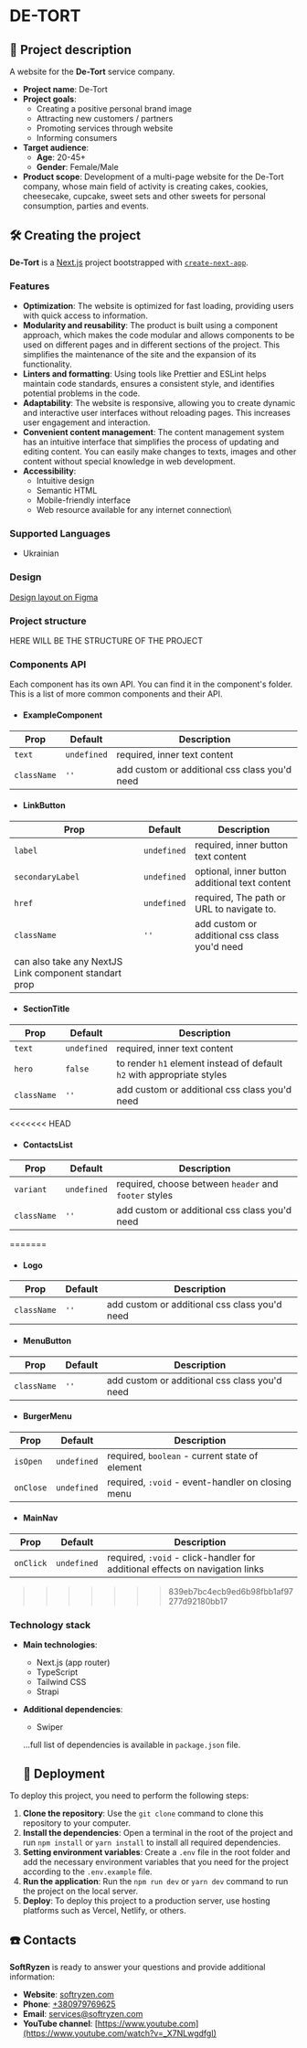 # DE-TORT

## 📝 Project description

A website for the **De-Tort** service company.

- **Project name**: De-Tort
- **Project goals**:
  - Creating a positive personal brand image
  - Attracting new customers / partners
  - Promoting services through website
  - Informing consumers
- **Target audience**:
  - **Age**: 20-45+
  - **Gender**: Female/Male
- **Product scope**: Development of a multi-page website for the De-Tort company,
  whose main field of activity is creating cakes, cookies, cheesecake, cupcake,
  sweet sets and other sweets for personal consumption, parties and events.

## 🛠️ Creating the project

**De-Tort** is a [Next.js](https://nextjs.org/) project bootstrapped with
[`create-next-app`](https://github.com/vercel/next.js/tree/canary/packages/create-next-app).

### Features

- **Optimization**: The website is optimized for fast loading, providing users
  with quick access to information.
- **Modularity and reusability**: The product is built using a component
  approach, which makes the code modular and allows components to be used on
  different pages and in different sections of the project. This simplifies the
  maintenance of the site and the expansion of its functionality.
- **Linters and formatting**: Using tools like Prettier and ESLint helps
  maintain code standards, ensures a consistent style, and identifies potential
  problems in the code.
- **Adaptability**: The website is responsive, allowing you to create dynamic
  and interactive user interfaces without reloading pages. This increases user
  engagement and interaction.
- **Convenient content management**: The content management system has an
  intuitive interface that simplifies the process of updating and editing
  content. You can easily make changes to texts, images and other content
  without special knowledge in web development.
- **Accessibility**:
  - Intuitive design
  - Semantic HTML
  - Mobile-friendly interface
  - Web resource available for any internet connection\

### Supported Languages

- Ukrainian

### Design

[Design layout on Figma](https://www.figma.com/file/NuYeBIX57JuRDvX95kwER0/De-Tort?type=design&node-id=323-6219&mode=design&t=kOBpPpQyvex6Vg72-0)

### Project structure

HERE WILL BE THE STRUCTURE OF THE PROJECT

### Components API

Each component has its own API. You can find it in the component's folder. This
is a list of more common components and their API.

- #### ExampleComponent

| Prop        | Default     | Description                                   |
| ----------- | ----------- | --------------------------------------------- |
| `text`      | `undefined` | required, inner text content                  |
| `className` | `''`        | add custom or additional css class you'd need |

- #### LinkButton

| Prop                                                  | Default     | Description                                    |
| ----------------------------------------------------- | ----------- | ---------------------------------------------- |
| `label`                                               | `undefined` | required, inner button text content            |
| `secondaryLabel`                                      | `undefined` | optional, inner button additional text content |
| `href`                                                | `undefined` | required, The path or URL to navigate to.      |
| `className`                                           | `''`        | add custom or additional css class you'd need  |
| can also take any NextJS Link component standart prop |

- #### SectionTitle

| Prop        | Default     | Description                                                            |
| ----------- | ----------- | ---------------------------------------------------------------------- |
| `text`      | `undefined` | required, inner text content                                           |
| `hero`      | `false`     | to render `h1` element instead of default `h2` with appropriate styles |
| `className` | `''`        | add custom or additional css class you'd need                          |

<<<<<<< HEAD

- #### ContactsList

| Prop        | Default     | Description                                           |
| ----------- | ----------- | ----------------------------------------------------- |
| `variant`   | `undefined` | required, choose between `header` and `footer` styles |
| `className` | `''`        | add custom or additional css class you'd need         |

=======

- #### Logo

| Prop        | Default | Description                                   |
| ----------- | ------- | --------------------------------------------- |
| `className` | `''`    | add custom or additional css class you'd need |

- #### MenuButton

| Prop        | Default | Description                                   |
| ----------- | ------- | --------------------------------------------- |
| `className` | `''`    | add custom or additional css class you'd need |

- #### BurgerMenu

| Prop      | Default     | Description                                       |
| --------- | ----------- | ------------------------------------------------- |
| `isOpen`  | `undefined` | required, `boolean` - current state of element    |
| `onClose` | `undefined` | required, `:void` - event-handler on closing menu |

- #### MainNav

| Prop      | Default     | Description                                                                  |
| --------- | ----------- | ---------------------------------------------------------------------------- |
| `onClick` | `undefined` | required, `:void` - click-handler for additional effects on navigation links |

> > > > > > > 839eb7bc4ecb9ed6b98fbb1af97277d92180bb17

### Technology stack

- **Main technologies**:

  - Next.js (app router)
  - TypeScript
  - Tailwind CSS
  - Strapi

- **Additional dependencies**:

  - Swiper

  ...full list of dependencies is available in `package.json` file.

  ## 📂 Deployment

To deploy this project, you need to perform the following steps:

1. **Clone the repository**: Use the `git clone` command to clone this
   repository to your computer.
2. **Install the dependencies**: Open a terminal in the root of the project and
   run `npm install` or `yarn install` to install all required dependencies.
3. **Setting environment variables**: Create a `.env` file in the root folder
   and add the necessary environment variables that you need for the project
   according to the `.env.example` file.
4. **Run the application**: Run the `npm run dev` or `yarn dev` command to run
   the project on the local server.
5. **Deploy**: To deploy this project to a production server, use hosting
   platforms such as Vercel, Netlify, or others.

## ☎️ Contacts

**SoftRyzen** is ready to answer your questions and provide additional
information:

- **Website**: [softryzen.com](https://softryzen.com/)
- **Phone**: <a href="tel:+380979769625">+380979769625</a>
- **Email**: [services@softryzen.com](mailto:services@softryzen.com)
- **YouTube channel**:
  [https://www.youtube.com](https://www.youtube.com/watch?v=_X7NLwgdfgI)
